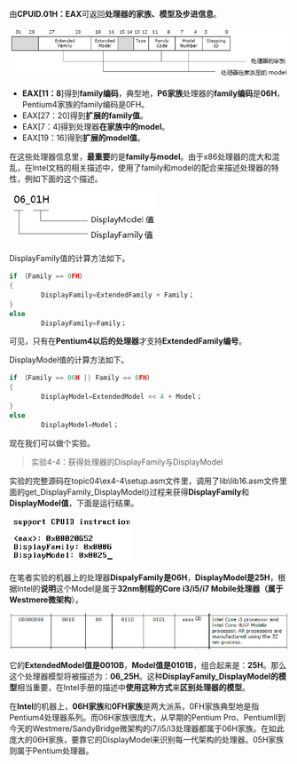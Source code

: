 
<!-- @import "[TOC]" {cmd="toc" depthFrom=1 depthTo=6 orderedList=false} -->

<!-- code_chunk_output -->



<!-- /code_chunk_output -->

由**CPUID.01H：EAX**可返回**处理器的家族、模型及步进信息**。

![config](./images/6.png)

- **EAX[11：8**]得到**family编码**，典型地，**P6家族**处理器的**family编码**是**06H**，Pentium4家族的family编码是0FH。
- EAX[27：20]得到**扩展的family值**。
- EAX[7：4]得到处理器**在家族中的model**。
- EAX[19：16]得到**扩展的model值**。

在这些处理器信息里，**最重要**的是**family与model**。由于x86处理器的庞大和混乱，在Intel文档的相关描述中，使用了family和model的配合来描述处理器的特性，例如下面的这个描述。

![config](./images/7.png)

DisplayFamily值的计算方法如下。

```c
if （Family == 0FH）
{
        DisplayFamily=ExtendedFamily + Family；
}
else
        DisplayFamily=Family；
```

可见，只有在**Pentium4以后的处理器**才支持**ExtendedFamily编号**。

DisplayModel值的计算方法如下。

```c
if （Family == 06H || Family == 0FH）
{
        DisplayModel=ExtendedModel << 4 + Model；
}
else
        DisplayModel=Model；
```

现在我们可以做个实验。

>实验4-4：获得处理器的DisplayFamily与DisplayModel

实验的完整源码在topic04\ex4-4\setup.asm文件里，调用了lib\lib16.asm文件里面的get\_DisplayFamily\_DisplayModel()过程来获得**DisplayFamily**和**DisplayModel值**，下面是运行结果。

![config](./images/8.png)

在笔者实验的机器上的处理器**DispalyFamily是06H**，**DisplayModel是25H**，根据Intel的**说明**这个Model是属于**32nm制程的Core i3/i5/i7 Mobile处理器（属于Westmere微架构**）。

![config](./images/9.png)

它的**ExtendedModel值是0010B**，**Model值是0101B**，组合起来是：**25H**。那么这个处理器模型将被描述为：**06\_25H**。这种**DisplayFamily\_DisplayModel的模型**相当重要，在Intel手册的描述中**使用这种方式**来**区别处理器的模型**。

在**Intel**的机器上，**06H家族**和**0FH家族**是两大派系，0FH家族典型地是指Pentium4处理器系列。而06H家族很庞大，从早期的Pentium Pro、PentiumII到今天的Westmere/SandyBridge微架构的i7/i5/i3处理器都属于06H家族。在如此庞大的06H家族，要靠它的DisplayModel来识别每一代架构的处理器。05H家族则属于Pentium处理器。